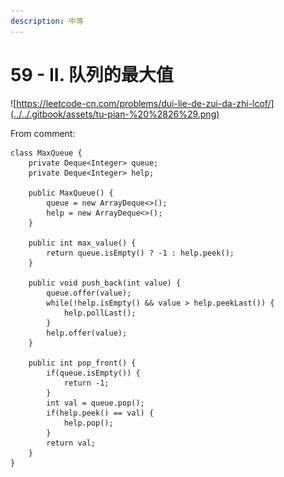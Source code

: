 ```yaml
---
description: 中等
---
```


# 59 - II. 队列的最大值

![https://leetcode-cn.com/problems/dui-lie-de-zui-da-zhi-lcof/](../../.gitbook/assets/tu-pian-%20%2826%29.png)

From comment:

```text
class MaxQueue {
    private Deque<Integer> queue;
    private Deque<Integer> help;

    public MaxQueue() {
        queue = new ArrayDeque<>();
        help = new ArrayDeque<>();
    }
    
    public int max_value() {
        return queue.isEmpty() ? -1 : help.peek();
    }
    
    public void push_back(int value) {
        queue.offer(value);
        while(!help.isEmpty() && value > help.peekLast()) {
            help.pollLast();
        }
        help.offer(value);
    }
    
    public int pop_front() {
        if(queue.isEmpty()) {
            return -1;
        }
        int val = queue.pop();
        if(help.peek() == val) {
            help.pop();
        }
        return val;
    }
}
```

